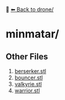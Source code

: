 📁 [⬅ Back to drone/](../README.md)

# minmatar/


## Other Files
1. [berserker.stl](./berserker.stl)
2. [bouncer.stl](./bouncer.stl)
3. [valkyrie.stl](./valkyrie.stl)
4. [warrior.stl](./warrior.stl)